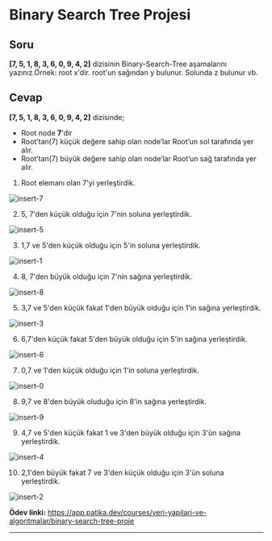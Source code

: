 # Binary Search Tree Projesi
## Soru
**[7, 5, 1, 8, 3, 6, 0, 9, 4, 2]** dizisinin Binary-Search-Tree aşamalarını yazınız.Örnek: root x'dir. root'un sağından y bulunur. Solunda z bulunur vb.

## Cevap
**[7, 5, 1, 8, 3, 6, 0, 9, 4, 2]** dizisinde;
*   Root node **7**'dir
*   Root’tan(7) küçük değere sahip olan node’lar Root’un sol tarafında yer alır.
*   Root’tan(7) büyük değere sahip olan node’lar Root’un sağ tarafında yer alır.

1.  Root elemanı olan 7'yi yerleştirdik.

![insert-7](img/step-1.png)

2.  5, 7'den küçük olduğu için 7'nin soluna yerleştirdik.

![insert-5](img/step-2.png)

3.  1,7 ve 5'den küçük olduğu için 5'in soluna yerleştirdik.

![insert-1](img/step-3.png)

4.  8, 7'den büyük olduğu için 7'nin sağına yerleştirdik.

![insert-8](img/step-4.png)

5.  3,7 ve 5'den küçük fakat 1'den büyük olduğu için 1'in sağına yerleştirdik.

![insert-3](img/step-5.png)

6.  6,7'den küçük fakat 5'den büyük olduğu için 5'in sağına yerleştirdik.

![insert-6](img/step-6.png)

7.  0,7 ve 1'den küçük olduğu için 1'in soluna yerleştirdik.

![insert-0](img/step-7.png)

8.  9,7 ve 8'den büyük oluduğu için 8'in sağına yerleştirdik.

![insert-9](img/step-8.png)

9.  4,7 ve 5'den küçük fakat 1 ve 3'den büyük olduğu için 3'ün sağına yerleştirdik.

![insert-4](img/step-9.png)

10. 2,1'den büyük fakat 7 ve 3'den küçük olduğu için 3'ün soluna yerleştirdik.

![insert-2](img/step-10.png)

**Ödev linki:** https://app.patika.dev/courses/veri-yapilari-ve-algoritmalar/binary-search-tree-proje

------------

